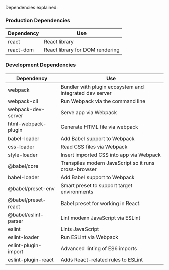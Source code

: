 Dependencies explained:

### Production Dependencies

| **Dependency**   | **Use**                                              |
| ---------------- | ---------------------------------------------------- |
| react            | React library                                        |
| react-dom        | React library for DOM rendering                      |


### Development Dependencies

| **Dependency**                     | **Use**                                                          |
| ---------------------------------- | ---------------------------------------------------------------- |
| webpack                            | Bundler with plugin ecosystem and integrated dev server          |
| webpack-cli                        | Run Webpack via the command line                                 |
| webpack-dev-server                 | Serve app via Webpack                                            |
| html-webpack-plugin                | Generate HTML file via webpack                                   |
| babel-loader                       | Add Babel support to Webpack                                     |
| css-loader                         | Read CSS files via Webpack                                       |
| style-loader                       | Insert imported CSS into app via Webpack                         |
| @babel/core                        | Transpiles modern JavaScript so it runs cross-browser            |
| babel-loader                       | Add Babel support to Webpack                                     |
| @babel/preset-env                  | Smart preset to support target environments                      |
| @babel/preset-react                | Babel preset for working in React.                               |
| @babel/eslint-parser               | Lint modern JavaScript via ESLint                                |
| eslint                             | Lints JavaScript                                                 |
| eslint-loader                      | Run ESLint via Webpack                                           |
| eslint-plugin-import               | Advanced linting of ES6 imports                                  |
| eslint-plugin-react                | Adds React-related rules to ESLint                               |

